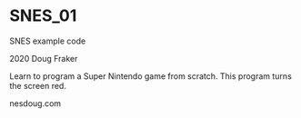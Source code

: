 # SNES_01
SNES example code

2020 Doug Fraker

Learn to program a Super Nintendo game from scratch.
This program turns the screen red.

nesdoug.com

